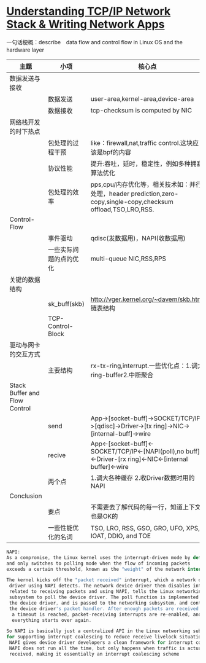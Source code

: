 # [Understanding TCP/IP Network Stack & Writing Network Apps](https://www.cubrid.org/index.php?mid=blog&page=2&document_srl=3826497)   

一句话梗概：describe　data flow and control flow in Linux OS and the hardware layer　　　

|主题|小项|核心点|
|------|------|------|
|数据发送与接收|||
||数据发送|user-area,kernel-area,device-area|
||数据接收|tcp-checksum is computed by NIC|
|网络栈开发的时下热点|||
||包处理的过程干预|like：firewall,nat,traffic control.这块应该是bpf的内容|
||协议性能|提升:吞吐，延时，稳定性，例如多种拥塞算法优化|
||包处理的效率|pps,cpu/内存优化等，相关技术如：并行处理，header prediction,zero-copy,single-copy,checksum offload,TSO,LRO,RSS.|
|Control-Flow|||
||事件驱动|qdisc(发数据用)，NAPI(收数据用)|
||一些实际问题的点的优化|multi-queue NIC,RSS,RPS|
|关键的数据结构|||
||sk_buff(skb)|http://vger.kernel.org/~davem/skb.html 链表结构|
||TCP-Control-Block||
|驱动与网卡的交互方式|||
||主要结构|rx-tx-ring,interrupt.一些优化点：1.调大ring-buffer2.中断聚合|
|Stack Buffer and Flow Control|||
||send|App->[socket-buff]->SOCKET/TCP/IP->[qdisc]->Driver->[tx ring]->NIC->[internal-buff]->wire|
||recive|App<-[socket-buff]<-SOCKET/TCP/IP<-[NAPI(poll),no buff]<-Driver-[rx ring]<-NIC<-[internal buffer]<-wire|
||两个点|1.调大各种缓存   2.收Driver数据时用的NAPI|
|Conclusion|||
||要点|不需要去了解代码的每一行，知道上下文也是OK的|
||一些性能优化的名词|TSO, LRO, RSS, GSO, GRO, UFO, XPS, IOAT, DDIO, and TOE|

```go
NAPI:
As a compromise, the Linux kernel uses the interrupt-driven mode by default 
and only switches to polling mode when the flow of incoming packets 
exceeds a certain threshold, known as the "weight" of the network interface.

The kernel kicks off the "packet received" interrupt, which a network device
 driver using NAPI detects. The network device driver then disables interrupts 
 related to receiving packets and using NAPI, tells the Linux networking 
 subsystem to poll the device driver. The poll function is implemented by 
 the device driver, and is passed to the networking subsystem, and contains 
 the device driver's packet handler. After enough packets are received or
  a timeout is reached, packet-receiving interrupts are re-enabled, and 
  everything starts over again.

So NAPI is basically just a centralized API in the Linux networking subsystem 
for supporting interrupt coalescing to reduce receive livelock situations.
 NAPI gives device driver developers a clean framework for interrupt coalescing. 
 NAPI does not run all the time, but only happens when traffic is actually 
 received, making it essentially an interrupt coalescing scheme
```